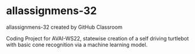 # allassignmens-32
allassignmens-32 created by GitHub Classroom

Coding Project for AVAI-WS22, statewise creation of a self driving turtlebot with basic cone recognition via a machine learning model.
